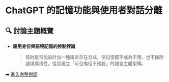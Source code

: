 # ChatGPT 的記憶功能與使用者對話分離

## 🔍 討論主題概覽

- **語用身份與語境記憶的控制悖論**
  > 探討是否能設計出一種語言存在方式，使記憶既不成為干預，也不抹除語境累積性，從而建立「可召喚但不預設」的語言主體架構。

➡️ [進入完整對話](../ChatGPT的記憶功能與使用者對話分離.md)
